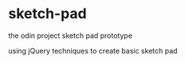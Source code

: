 sketch-pad
==========

the odin project sketch pad prototype

using jQuery techniques to create basic sketch pad 
